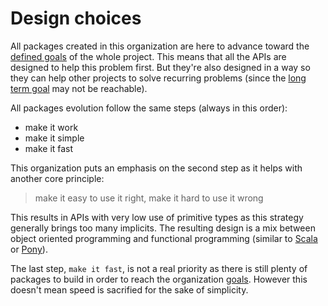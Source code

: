# Design choices

All packages created in this organization are here to advance toward the [defined goals](goals.md) of the whole project. This means that all the APIs are designed to help this problem first. But they're also designed in a way so they can help other projects to solve recurring problems (since the [long term goal](goals.md#long-term) may not be reachable).

All packages evolution follow the same steps (always in this order):
- make it work
- make it simple
- make it fast

This organization puts an emphasis on the second step as it helps with another core principle:

> make it easy to use it right, make it hard to use it wrong

This results in APIs with very low use of primitive types as this strategy generally brings too many implicits. The resulting design is a mix between object oriented programming and functional programming (similar to [Scala](https://scala-lang.org) or [Pony](https://www.ponylang.io)).

The last step, `make it fast`, is not a real priority as there is still plenty of packages to build in order to reach the organization [goals](goals.md). However this doesn't mean speed is sacrified for the sake of simplicity.
